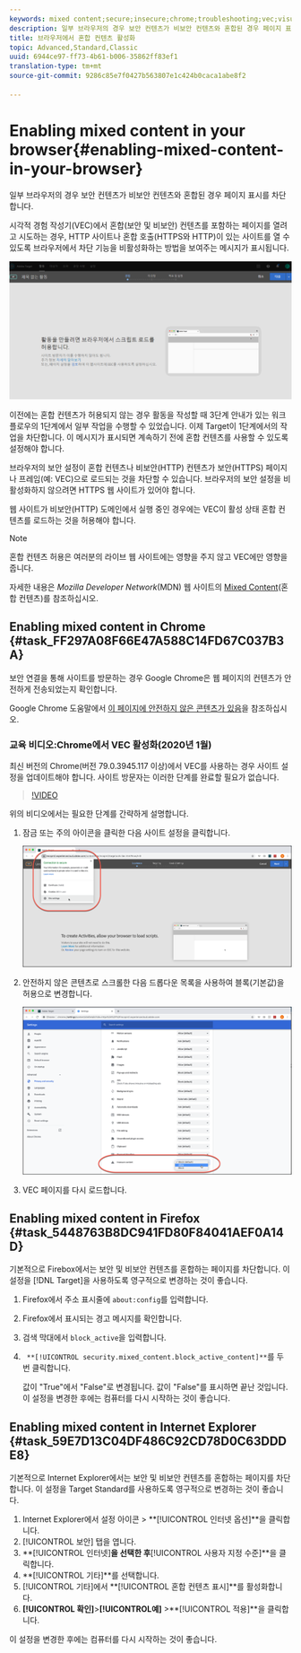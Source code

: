 ```yaml
---
keywords: mixed content;secure;insecure;chrome;troubleshooting;vec;visual experience composer;unsecure
description: 일부 브라우저의 경우 보안 컨텐츠가 비보안 컨텐츠와 혼합된 경우 페이지 표시를 차단합니다.
title: 브라우저에서 혼합 컨텐츠 활성화
topic: Advanced,Standard,Classic
uuid: 6944ce97-ff73-4b61-b006-35862ff83ef1
translation-type: tm+mt
source-git-commit: 9286c85e7f0427b563807e1c424b0caca1abe8f2

---
```



# Enabling mixed content in your browser{#enabling-mixed-content-in-your-browser}

일부 브라우저의 경우 보안 컨텐츠가 비보안 컨텐츠와 혼합된 경우 페이지 표시를 차단합니다.

시각적 경험 작성기(VEC)에서 혼합(보안 및 비보안) 컨텐츠를 포함하는 페이지를 열려고 시도하는 경우, HTTP 사이트나 혼합 호출(HTTPS와 HTTP)이 있는 사이트를 열 수 있도록 브라우저에서 차단 기능을 비활성화하는 방법을 보여주는 메시지가 표시됩니다.

![](assets/mixed_content_warning.gif)

이전에는 혼합 컨텐츠가 허용되지 않는 경우 활동을 작성할 때 3단계 안내가 있는 워크플로우의 1단계에서 일부 작업을 수행할 수 있었습니다. 이제 Target이 1단계에서의 작업을 차단합니다. 이 메시지가 표시되면 계속하기 전에 혼합 컨텐츠를 사용할 수 있도록 설정해야 합니다.

브라우저의 보안 설정이 혼합 컨텐츠나 비보안(HTTP) 컨텐츠가 보안(HTTPS) 페이지나 프레임(예: VEC)으로 로드되는 것을 차단할 수 있습니다. 브라우저의 보안 설정을 비활성화하지 않으려면 HTTPS 웹 사이트가 있어야 합니다.

웹 사이트가 비보안(HTTP) 도메인에서 실행 중인 경우에는 VEC이 활성 상태 혼합 컨텐츠를 로드하는 것을 허용해야 합니다.

>[!NOTE]
>
>혼합 컨텐츠 허용은 여러분의 라이브 웹 사이트에는 영향을 주지 않고 VEC에만 영향을 줍니다.

자세한 내용은 *Mozilla Developer Network*(MDN) 웹 사이트의 [Mixed Content](https://developer.mozilla.org/en-US/docs/Web/Security/Mixed_content)(혼합 컨텐츠)를 참조하십시오.

## Enabling mixed content in Chrome {#task_FF297A08F66E47A588C14FD67C037B3A}

보안 연결을 통해 사이트를 방문하는 경우 Google Chrome은 웹 페이지의 컨텐츠가 안전하게 전송되었는지 확인합니다.

<!-- 

target/t_mixed_content_chrome.xml

 -->

Google Chrome 도움말에서 [이 페이지에 안전하지 않은 콘텐츠가 있음](https://support.google.com/chrome/answer/1342714?hl=en)을 참조하십시오.

### 교육 비디오:Chrome에서 VEC 활성화(2020년 1월)

최신 버전의 Chrome(버전 79.0.3945.117 이상)에서 VEC를 사용하는 경우 사이트 설정을 업데이트해야 합니다. 사이트 방문자는 이러한 단계를 완료할 필요가 없습니다.

>[!VIDEO](https://www.youtube.com/watch?v=6zGCi5Y8eVo)

위의 비디오에서는 필요한 단계를 간략하게 설명합니다.

1. 잠금 또는 주의 아이콘을 클릭한 다음 사이트 설정을 클릭합니다.

   ![사이트 설정](/help/c-experiences/c-visual-experience-composer/r-troubleshoot-composer/assets/site-settings.png)

1. 안전하지 않은 콘텐츠로 스크롤한 다음 드롭다운 목록을 사용하여 블록(기본값)을 허용으로 변경합니다.

   ![안전하지 않은 콘텐츠](/help/c-experiences/c-visual-experience-composer/r-troubleshoot-composer/assets/insecure-content.png)

1. VEC 페이지를 다시 로드합니다.

## Enabling mixed content in Firefox {#task_5448763B8DC941FD80F84041AEF0A14D}

기본적으로 Firebox에서는 보안 및 비보안 컨텐츠를 혼합하는 페이지를 차단합니다. 이 설정을 [!DNL Target]을 사용하도록 영구적으로 변경하는 것이 좋습니다.

<!-- 

target/t_mixed_content_firefox.xml

 -->

1. Firefox에서 주소 표시줄에 `about:config`를 입력합니다.
1.  Firefox에서 표시되는 경고 메시지를 확인합니다. 
1. 검색 막대에서 `block_active`을 입력합니다.
1. ` **[!UICONTROL security.mixed_content.block_active_content]**`를 두 번 클릭합니다.

   값이 &quot;True&quot;에서 &quot;False&quot;로 변경됩니다. 값이 &quot;False&quot;를 표시하면 끝난 것입니다.  이 설정을 변경한 후에는 컴퓨터를 다시 시작하는 것이 좋습니다.

## Enabling mixed content in Internet Explorer {#task_59E7D13C04DF486C92CD78D0C63DDDE8}

기본적으로 Internet Explorer에서는 보안 및 비보안 컨텐츠를 혼합하는 페이지를 차단합니다. 이 설정을 Target Standard를 사용하도록 영구적으로 변경하는 것이 좋습니다.

<!-- 

target/t_mixed_content_ie.xml

 -->

1. Internet Explorer에서 설정 아이콘 > **[!UICONTROL 인터넷 옵션]**을 클릭합니다.
1. [!UICONTROL 보안] 탭을 엽니다.
1. **[!UICONTROL 인터넷]**을 선택한 후**[!UICONTROL &#x200B;사용자 지정 수준]**을 클릭합니다.
1. **[!UICONTROL 기타]**를 선택합니다.
1. [!UICONTROL 기타]에서 **[!UICONTROL 혼합 컨텐츠 표시]**를 활성화합니다.
1. **[!UICONTROL 확인]**>**[!UICONTROL &#x200B;예]** >**[!UICONTROL 적용]**을 클릭합니다.

이 설정을 변경한 후에는 컴퓨터를 다시 시작하는 것이 좋습니다.

